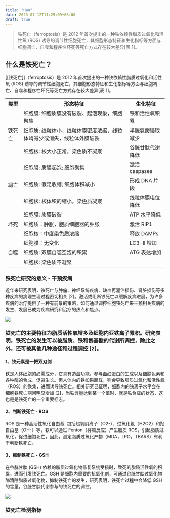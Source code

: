 ```yaml
---
title: "Hao"
date: 2023-07-12T11:29:09+08:00
draft: true
---
```


> 铁死亡（ferroptosis）是 2012 年首次提出的一种铁依赖性脂质过氧化和活性氧 (ROS) 诱导的调节性细胞死亡，其细胞形态特征和生化指标等方面与细胞凋亡、自噬和程序性坏死等死亡方式存在较大差异[表 1]。

什么是铁死亡？
-------

[[铁死亡]]（ferroptosis）是 2012 年首次提出的一种铁依赖性脂质过氧化和活性氧 (ROS) 诱导的调节性细胞死亡，其细胞形态特征和生化指标等方面与细胞凋亡、自噬和程序性坏死等死亡方式存在较大差异[表 1]。

<table><tbody><tr><th>类型</th><th>形态特征</th><th>生化特征</th></tr><tr><td rowspan="3">铁死亡</td><td>细胞膜: 细胞质膜没有破裂、起泡现象，细胞聚集</td><td>铁和活性氧积累</td></tr><tr><td>细胞质: 线粒体小，线粒体膜密度浓缩，线粒体嵴减少或消失，线粒体外膜破裂</td><td>半胱氨酸摄取减少</td></tr><tr><td>细胞核: 核大小正常，染色质不凝聚</td><td>谷胱甘肽代谢降低</td></tr><tr><td rowspan="3">凋亡</td><td>细胞膜: 质膜起泡; 细胞聚集</td><td>激活 caspases</td></tr><tr><td>细胞质: 假足收缩; 细胞体积减小</td><td>形成 DNA 片段</td></tr><tr><td>细胞核: 核体积的缩小，染色质凝聚</td><td>线粒体膜电位降低</td></tr><tr><td rowspan="3">坏死</td><td>细胞膜: 质膜破裂</td><td>ATP 水平降低</td></tr><tr><td>细胞质：肿胀，胞质细胞器的肿胀</td><td>激活 RIP1</td></tr><tr><td>细胞核：中度染色质浓缩</td><td>释放 DAMPs</td></tr><tr><td rowspan="3">自噬</td><td>细胞膜：无变化</td><td>LC3-II 增加</td></tr><tr><td>细胞质: 双膜自噬空泡的积累</td><td>ATG 表达增加</td></tr><tr><td>细胞核: 染色质不凝聚</td><td></td></tr></tbody></table>

### 铁死亡研究的意义 - 干预疾病

近年来研究表明，铁死亡与肿瘤、神经系统疾病、缺血再灌注损伤、肾脏损伤等多种疾病的病理生理过程密切相关 [2]。激活或阻断铁死亡以缓解疾病进展，为许多疾病的治疗提供了一种有前景的策略，如何通过调控细胞铁死亡来干预相关疾病的发生、发展已成为疾病研究和治疗的热点和焦点。

![](E:\DELL\Documents\Typora\Typora_picture\605ad178e4f48-1689132622423-1.png)

### 铁死亡的主要特征为脂质活性氧增多及细胞内亚铁离子累积。研究表明，铁死亡的发生可以被脂质、铁和氨基酸的代谢所调控，除此之外，还可被其他几种途径和过程调控 [2]。

#### 1、铁元素是一把双刃剑

铁是人体细胞的必需成分，它具有造血功能，参与血红蛋白的生成以及细胞色素和各种酶的合成，促进生长。但人体内的铁如果超载，则会导致脂质过氧化和活性氧（ROS）的聚集，进而诱导铁死亡。相关研究已证明，细胞内的铁离子水平会在细胞铁死亡期间明显增加 [2]，当铁含量达到某一个值时，就是铁负载的状态，这也是是铁死亡的一个重要标志。

#### 2、判断铁死亡 - ROS

ROS 是一种高活性氧化自由基, 包括超氧阴离子（O2-）、过氧化氢（H2O2）和羟自由基（OH-）等，铁可以通过 Fenton（芬顿反应）产生脂质 ROS，引起脂质过氧化，促进细胞死亡，因此，测定脂质过氧化产物（MDA，LPO，TBARS）有利于判断铁死亡。

#### 3、抑制铁死亡 - GSH

在谷胱甘肽 (GSH) 依赖的脂质过氧化物修复系统受损时，致死的脂质活性氧的积累，进而引发铁死亡。GSH 是细胞内重要的抗氧化剂，可通过谷胱甘肽过氧化物酶清除脂质过氧化物，抑制铁死亡的发生，研究表明，铁死亡过程中会降低 GSH 的含量，谷胱甘肽代谢参与的铁死亡的调控。

![](E:\DELL\Documents\Typora\Typora_picture\605ad8fd1f41f-1689132622423-3.png)

### 铁死亡检测指标

